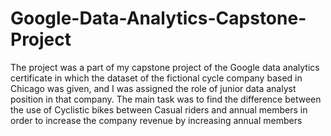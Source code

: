 # Google-Data-Analytics-Capstone-Project

The project was a part of my capstone project of the Google data analytics certificate in which the dataset of the fictional cycle company based in Chicago was given, and I was assigned the role of junior data analyst position in that company. The main task was to find the difference between the use of Cyclistic bikes between Casual riders and annual members in order to increase the company revenue by increasing annual members

